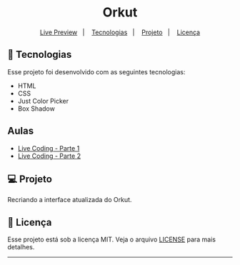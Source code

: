 <h1 align="center">
  Orkut
</h1>

<p align="center">
  <a href="#">Live Preview</a>&nbsp;&nbsp;&nbsp;|&nbsp;&nbsp;&nbsp;
  <a href="#-tecnologias">Tecnologias</a>&nbsp;&nbsp;&nbsp;|&nbsp;&nbsp;&nbsp;
  <a href="#-projeto">Projeto</a>&nbsp;&nbsp;&nbsp;|&nbsp;&nbsp;&nbsp;
  <a href="#memo-licença">Licença</a>
</p>

## 🚀 Tecnologias

Esse projeto foi desenvolvido com as seguintes tecnologias:

- HTML
- CSS
- Just Color Picker
- Box Shadow

## Aulas

- [Live Coding - Parte 1](https://youtu.be/12FuUrSQaMY)
- [Live Coding - Parte 2](https://youtu.be/)

## 💻 Projeto

Recriando a interface atualizada do Orkut.

## :memo: Licença

Esse projeto está sob a licença MIT. Veja o arquivo [LICENSE](LICENSE) para mais detalhes.

---
